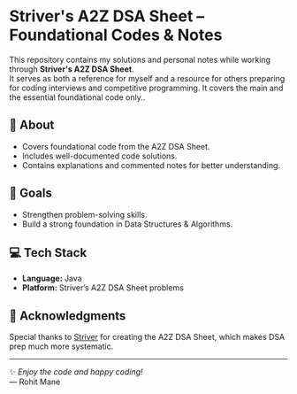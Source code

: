 # Striver's A2Z DSA Sheet – Foundational Codes & Notes

This repository contains my solutions and personal notes while working through **Striver's A2Z DSA Sheet**.  
It serves as both a reference for myself and a resource for others preparing for coding interviews and competitive programming.
It covers the main and the essential foundational code only..

## 📌 About
- Covers foundational code from the A2Z DSA Sheet.
- Includes well-documented code solutions.
- Contains explanations and commented notes for better understanding.

## 🚀 Goals
- Strengthen problem-solving skills.
- Build a strong foundation in Data Structures & Algorithms.

## 💻 Tech Stack
- **Language:**  Java 
- **Platform:** Striver’s A2Z DSA Sheet problems

## 🙌 Acknowledgments
Special thanks to [Striver](https://takeuforward.org/) for creating the A2Z DSA Sheet, which makes DSA prep much more systematic.

---

✨ *Enjoy the code and happy coding!*  
— Rohit Mane
